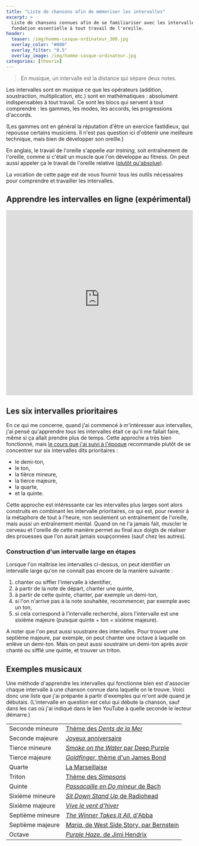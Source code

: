 ```yaml
---
title: "Liste de chansons afin de mémoriser les intervalles"
excerpt: >
  Liste de chansons connues afin de se familiariser avec les intervalles, 
  fondation essentielle à tout travail de l'oreille.
header:
  teaser: /img/homme-casque-ordinateur_300.jpg
  overlay_color: "#000"
  overlay_filter: "0.5"
  overlay_image: /img/homme-casque-ordinateur.jpg
categories: [theorie]
---
```


> En musique, un intervalle est la distance qui sépare deux notes.

Les intervalles sont en musique ce que les opérateurs (addition, soustraction, 
multiplication, etc.) sont en mathématiques : absolument indispensables à tout 
travail. Ce sont les blocs qui servent à tout comprendre : les gammes, les 
modes, les accords, les progressions d'accords.

(Les gammes ont en général la réputation d'être un exercice fastidieux, qui 
repousse certains musiciens. Il n'est pas question ici d'obtenir une meilleure 
technique, mais bien de développer son oreille.)

En anglais, le travail de l'oreille s'appelle *ear training*, soit entraînement 
de l'oreille, comme si c'était un muscle que l'on développe au fitness. On peut 
aussi appeler ça le travail de l'oreille relative ([plutôt 
qu'absolue][oreille-absolue]).

La vocation de cette page est de vous fournir tous les outils nécessaires pour 
comprendre et travailler les intervalles.

## Apprendre les intervalles en ligne (expérimental)

<iframe style="height: 500px; width: 100%; border: 0;" src="https://intervalles.secretsdemusiciens.com/"></iframe>

## Les six intervalles prioritaires

En ce qui me concerne, quand j'ai commencé à m'intéresser aux intervalles, j'ai 
pensé qu'apprendre *tous* les intervalles était ce qu'il me fallait faire, même 
si ça allait prendre plus de temps. Cette approche a très bien fonctionné, mais 
[le cours que j'ai suivi à l'époque][musical-ear] recommande plutôt de se 
concentrer sur six intervalles dits prioritaires :

- le demi-ton,
- le ton,
- la tièrce mineure,
- la tierce majeure,
- la quarte,
- et la quinte.

Cette approche est intéressante car les intervalles plus larges sont alors 
construits en combinant les intervalle prioritaires, ce qui est, pour revenir à 
la métaphore de tout à l'heure, non seulement un entraînement de l'oreille, 
mais aussi un entraînement mental. Quand on ne l'a jamais fait, muscler le 
cerveau et l'oreille de cette manière permet au final aux doigts de réaliser 
des prouesses que l'on aurait jamais soupçonnées (sauf chez les autres).

### Construction d'un intervalle large en étapes

Lorsque l'on maîtrise les intervalles ci-dessus, on peut identifier un 
intervalle large qu'on ne connaît pas encore de la manière suivante :

1. chanter ou siffler l'intervalle à identifier,
2. à partir de la note de départ, chanter une quinte,
3. à partir de cette quinte, chanter, par exemple un demi-ton,
4. si l'on n'arrive pas à la note souhaitée, recommencer, par exemple avec un 
ton,
5. si cela correspond à l'intervalle recherché, alors l'intervalle est une 
sixième majeure (puisque quinte + ton = sixième majeure).

A noter que l'on peut aussi soustraire des intervalles. Pour trouver une 
septième majeure, par exemple, on peut chanter une octave à laquelle on enlève 
un demi-ton. Mais on peut aussi soustraire un demi-ton après avoir chanté ou 
sifflé une quinte, et trouver un triton.

## Exemples musicaux

Une méthode d'apprendre les intervalles qui fonctionne bien est d'associer 
chaque intervalle à une chanson connue dans laquelle on le trouve. Voici donc 
une liste que j'ai préparée à partir d'exemples qui m'ont aidé quand je 
débutais. (L'intervalle en question est celui qui débute la chanson, sauf dans 
les cas où j'ai indiqué dans le lien YouTube à quelle seconde le lecteur 
démarre.)

<table>
  <tr>
    <td>Seconde mineure</td>
    <td><a href="https://www.youtube.com/watch?v=A9QTSyLwd4w&start=20" target="_blank">Thème des <em>Dents de la Mer</em></a></td>
  </tr>
  <tr>
    <td>Seconde majeure</td>
    <td><a href="https://www.youtube.com/watch?v=-tf6dERRTP8" target="_blank">Joyeux anniversaire</a></td>
  </tr>
  <tr>
    <td>Tierce mineure</td>
    <td><a href="https://www.youtube.com/watch?v=zUwEIt9ez7M" target="_blank"><em>Smoke on the Water</em> par Deep Purple</a></td>
  </tr>
  <tr>
    <td>Tierce majeure</td>
    <td><a href="https://www.youtube.com/watch?v=6D1nK7q2i8I" target="_blank"><em>Goldfinger</em>, thème d'un James Bond</a></td>
  </tr>
  <tr>
    <td>Quarte</td>
    <td><a href="https://www.youtube.com/watch?v=221UWotqwdo" target="_blank">La Marseillaise</a></td>
  </tr>
  <tr>
    <td>Triton</td>
    <td><a href="https://www.youtube.com/watch?v=Xqog63KOANc" target="_blank">Thème des <em>Simpsons</em></a></td>
  </tr>
  <tr>
    <td>Quinte</td>
    <td><a href="https://www.youtube.com/watch?v=Gfh_0XZBcBk" target="_blank"><em>Passacaille en Do mineur</em> de Bach</a></td>
  </tr>
  <tr>
    <td>Sixième mineure</td>
    <td><a href="https://www.youtube.com/watch?v=CVf_HGoY-1E" target="_blank"><em>Sit Down Stand Up</em> de Radiohead</a></td>
  </tr>
  <tr>
    <td>Sixième majeure</td>
    <td><a href="https://www.youtube.com/watch?v=V-PD5iz7qdE" target="_blank"><em>Vive le vent d'hiver</em></a></td>
  </tr>
  <tr>
    <td>Septième mineure</td>
    <td><a href="https://www.youtube.com/watch?v=92cwKCU8Z5c&start=66" target="_blank"><em>The Winner Takes It All</em>, d'Abba</a></td>
  </tr>
  <tr>
    <td>Septième majeure</td>
    <td><a href="https://www.youtube.com/watch?v=Jy2VGRDxSvU&start=30" target="_blank"><em>Maria</em>, de West Side Story, par Bernstein</a></td>
  </tr>
  <tr>
    <td>Octave</td>
    <td><a href="https://www.youtube.com/watch?v=fjwWjx7Cw8I" target="_blank"><em>Purple Haze</em>, de Jimi Hendrix</a></td>
  </tr>
</table>

[oreille-absolue]:/oreille-absolue-ou-relative/
[musical-ear]:http://www.themusicalear.com
